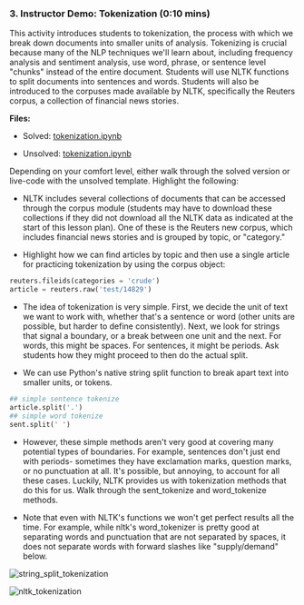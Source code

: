 ### 3. Instructor Demo: Tokenization (0:10 mins)

This activity introduces students to tokenization, the process with which we break down documents into smaller units of analysis. Tokenizing is crucial because many of the NLP techniques we'll learn about, including frequency analysis and sentiment analysis, use word, phrase, or sentence level "chunks" instead of the entire document. Students will use NLTK functions to split documents into sentences and words. Students will also be introduced to the corpuses made available by NLTK, specifically the Reuters corpus, a collection of financial news stories. 

**Files:**

* Solved: [tokenization.ipynb](C:\Users\Mike\Documents\fintech\FinTech-Lesson-Plans\01-Lesson-Plans\13-NLP\1\Activities\01-Ins_Tokenization\Solved\tokenization.ipynb)

* Unsolved: [tokenization.ipynb](C:\Users\Mike\Documents\fintech\FinTech-Lesson-Plans\01-Lesson-Plans\13-NLP\1\Activities\01-Ins_Tokenization\Unsolved\tokenization.ipynb)

Depending on your comfort level, either walk through the solved version or live-code with the unsolved template. Highlight the following:

* NLTK includes several collections of documents that can be accessed through the corpus module (students may have to download these collections if they did not download all the NLTK data as indicated at the start of this lesson plan). One of these is the Reuters new corpus, which includes financial news stories and is grouped by topic, or "category."

* Highlight how we can find articles by topic and then use a single article for practicing tokenization by using the corpus object:

```python
reuters.fileids(categories = 'crude')
article = reuters.raw('test/14829')
```

* The idea of tokenization is very simple. First, we decide the unit of text we want to work with, whether that's a sentence or word (other units are possible, but harder to define consistently). Next, we look for strings that signal a boundary, or a break between one unit and the next. For words, this might be spaces. For sentences, it might be periods. Ask students how they might proceed to then do the actual split.

* We can use Python's native string split function to break apart text into smaller units, or tokens. 


```python
## simple sentence tokenize
article.split('.')
## simple word tokenize
sent.split(' ')
```

* However, these simple methods aren't very good at covering many potential types of boundaries. For example, sentences don't just end with periods- sometimes they have exclamation marks, question marks, or no punctuation at all. It's possible, but annoying, to account for all these cases. Luckily, NLTK provides us with tokenization methods that do this for us. Walk through the sent_tokenize and word_tokenize methods. 

* Note that even with NLTK's functions we won't get perfect results all the time. For example, while nltk's word_tokenizer is pretty good at separating words and punctuation that are not separated by spaces, it does not separate words with forward slashes like "supply/demand" below.

![string_split_tokenization](Images/string_split_tokenization.PNG)

![nltk_tokenization](Images/nltk_tokenization.PNG)

